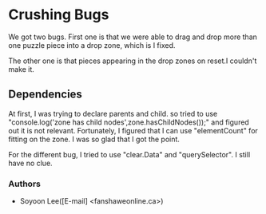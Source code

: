 # Crushing Bugs

We got two bugs. First one is that we were able to drag and drop
more than one puzzle piece into a drop zone, which is I fixed.

The other one is that pieces appearing in the drop zones on reset.I couldn't make it.



## Dependencies
At first, I was trying to declare parents and child. so tried to use "console.log('zone has child nodes',zone.hasChildNodes());" and figured out it is not relevant.
Fortunately, I figured that I can use "elementCount" for fitting on the zone. I was so glad that I got the point.

For the different bug, I tried to use "clear.Data" and "querySelector". I still have no clue.



### Authors



* Soyoon Lee([E-mail] <fanshaweonline.ca>)
